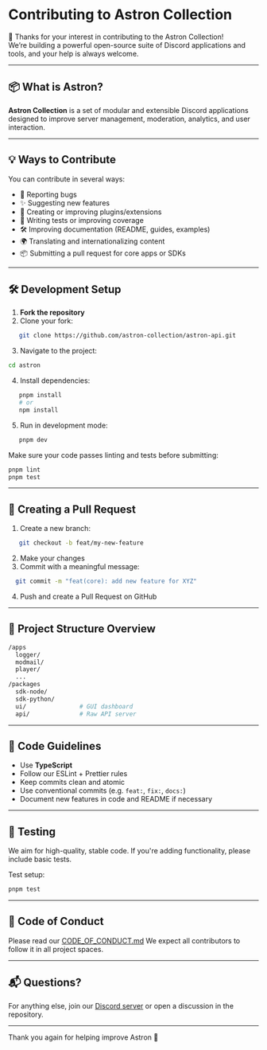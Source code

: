 # Contributing to Astron Collection

🎉 Thanks for your interest in contributing to the Astron Collection!  
We’re building a powerful open-source suite of Discord applications and tools, and your help is always welcome.

---

## 📦 What is Astron?

**Astron Collection** is a set of modular and extensible Discord applications designed to improve server management, moderation, analytics, and user interaction.

---

## 💡 Ways to Contribute

You can contribute in several ways:

- 🐛 Reporting bugs
- ✨ Suggesting new features
- 🧱 Creating or improving plugins/extensions
- 🧪 Writing tests or improving coverage
- 🛠 Improving documentation (README, guides, examples)
- 🌍 Translating and internationalizing content
- 📦 Submitting a pull request for core apps or SDKs

---

## 🛠 Development Setup

1. **Fork the repository**
2. Clone your fork:
```bash
   git clone https://github.com/astron-collection/astron-api.git
```

3. Navigate to the project:
```bash
cd astron
```
4. Install dependencies:

```bash
   pnpm install
   # or
   npm install
```
5. Run in development mode:

```bash
   pnpm dev
```

Make sure your code passes linting and tests before submitting:

```bash
pnpm lint
pnpm test
```

---

## 🔄 Creating a Pull Request

1. Create a new branch:

```bash
   git checkout -b feat/my-new-feature
```
2. Make your changes
3. Commit with a meaningful message:

 ```bash
   git commit -m "feat(core): add new feature for XYZ"
```
4. Push and create a Pull Request on GitHub

---

## 📁 Project Structure Overview

```bash
/apps
  logger/
  modmail/
  player/
  ...
/packages
  sdk-node/
  sdk-python/
  ui/               # GUI dashboard
  api/              # Raw API server
```

---

## 📌 Code Guidelines

* Use **TypeScript**
* Follow our ESLint + Prettier rules
* Keep commits clean and atomic
* Use conventional commits (e.g. `feat:`, `fix:`, `docs:`)
* Document new features in code and README if necessary

---

## 🧪 Testing

We aim for high-quality, stable code. If you're adding functionality, please include basic tests.

Test setup:

```bash
pnpm test
```

---

## 🤝 Code of Conduct

Please read our [CODE\_OF\_CONDUCT.md](../CODE_OF_CONDUCT.md)
We expect all contributors to follow it in all project spaces.

---

## 📬 Questions?

For anything else, join our [Discord server](https://discord.gg/astron) or open a discussion in the repository.

---

Thank you again for helping improve Astron 🚀